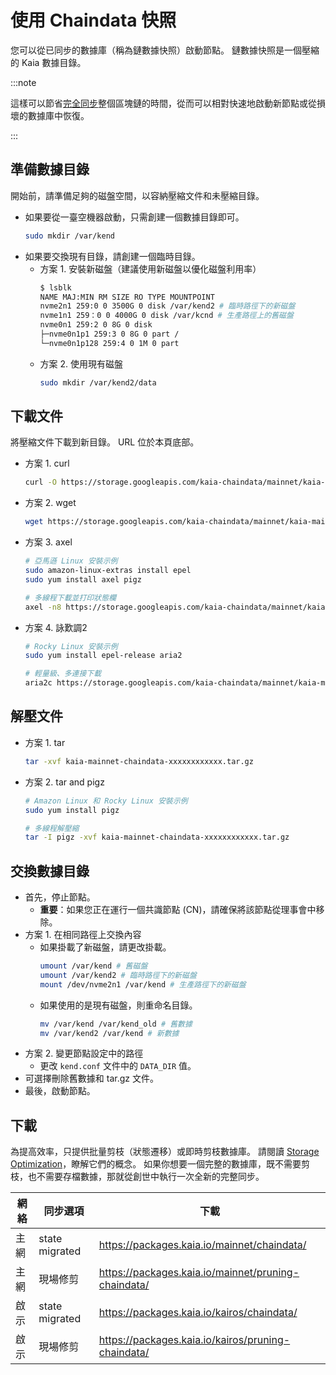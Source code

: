 # 使用 Chaindata 快照

您可以從已同步的數據庫（稱為鏈數據快照）啟動節點。 鏈數據快照是一個壓縮的 Kaia 數據目錄。

:::note

這樣可以節省[完全同步](../../learn/storage/block-sync.md#full-sync)整個區塊鏈的時間，從而可以相對快速地啟動新節點或從損壞的數據庫中恢復。

:::

## 準備數據目錄

開始前，請準備足夠的磁盤空間，以容納壓縮文件和未壓縮目錄。

- 如果要從一臺空機器啟動，只需創建一個數據目錄即可。
  ```sh
  sudo mkdir /var/kend
  ```
- 如果要交換現有目錄，請創建一個臨時目錄。
  - 方案 1. 安裝新磁盤（建議使用新磁盤以優化磁盤利用率）
    ```sh
    $ lsblk
    NAME MAJ:MIN RM SIZE RO TYPE MOUNTPOINT
    nvme2n1 259:0 0 3500G 0 disk /var/kend2 # 臨時路徑下的新磁盤
    nvme1n1 259：0 0 4000G 0 disk /var/kcnd # 生產路徑上的舊磁盤
    nvme0n1 259:2 0 8G 0 disk
    ├─nvme0n1p1 259:3 0 8G 0 part /
    └─nvme0n1p128 259:4 0 1M 0 part

    ```
  - 方案 2. 使用現有磁盤
    ```sh
    sudo mkdir /var/kend2/data
    ```

## 下載文件

將壓縮文件下載到新目錄。 URL 位於本頁底部。

- 方案 1. curl
  ```sh
  curl -O https://storage.googleapis.com/kaia-chaindata/mainnet/kaia-mainnet-chaindata-xxxxxxxxxxxxxx.tar.gz
  ```
- 方案 2. wget
  ```sh
  wget https://storage.googleapis.com/kaia-chaindata/mainnet/kaia-mainnet-chaindata-xxxxxxxxxxxxxx.tar.gz
  ```
- 方案 3. axel
  ```sh
  # 亞馬遜 Linux 安裝示例
  sudo amazon-linux-extras install epel
  sudo yum install axel pigz

  # 多線程下載並打印狀態欄
  axel -n8 https://storage.googleapis.com/kaia-chaindata/mainnet/kaia-mainnet-chaindata-xxxxxxxxxxxxxx.tar.gz | awk -W interactive '$0~/\[/{printf "%s'$'\r''", $0}'
  ```
- 方案 4. 詠歎調2
  ```sh
  # Rocky Linux 安裝示例
  sudo yum install epel-release aria2

  # 輕量級、多連接下載
  aria2c https://storage.googleapis.com/kaia-chaindata/mainnet/kaia-mainnet-chaindata-xxxxxxxxxxxxxx.tar.gz
  ```

## 解壓文件

- 方案 1. tar
  ```sh
  tar -xvf kaia-mainnet-chaindata-xxxxxxxxxxxx.tar.gz
  ```
- 方案 2. tar and pigz
  ```sh
  # Amazon Linux 和 Rocky Linux 安裝示例
  sudo yum install pigz

  # 多線程解壓縮
  tar -I pigz -xvf kaia-mainnet-chaindata-xxxxxxxxxxxx.tar.gz
  ```

## 交換數據目錄

- 首先，停止節點。
  - **重要**：如果您正在運行一個共識節點 (CN)，請確保將該節點從理事會中移除。
- 方案 1. 在相同路徑上交換內容
  - 如果掛載了新磁盤，請更改掛載。
    ```sh
    umount /var/kend # 舊磁盤
    umount /var/kend2 # 臨時路徑下的新磁盤
    mount /dev/nvme2n1 /var/kend # 生產路徑下的新磁盤
    ```
  - 如果使用的是現有磁盤，則重命名目錄。
    ```sh
    mv /var/kend /var/kend_old # 舊數據
    mv /var/kend2 /var/kend # 新數據
    ```
- 方案 2. 變更節點設定中的路徑
  - 更改 `kend.conf` 文件中的 `DATA_DIR` 值。
- 可選擇刪除舊數據和 tar.gz 文件。
- 最後，啟動節點。

## 下載

為提高效率，只提供批量剪枝（狀態遷移）或即時剪枝數據庫。 請閱讀 [Storage Optimization](../../learn/storage/state-pruning.md)，瞭解它們的概念。 如果你想要一個完整的數據庫，既不需要剪枝，也不需要存檔數據，那就從創世中執行一次全新的完整同步。

| 網絡 | 同步選項           | 下載                                                                                                  |
| -- | -------------- | --------------------------------------------------------------------------------------------------- |
| 主網 | state migrated | https://packages.kaia.io/mainnet/chaindata/         |
| 主網 | 現場修剪           | https://packages.kaia.io/mainnet/pruning-chaindata/ |
| 啟示 | state migrated | https://packages.kaia.io/kairos/chaindata/          |
| 啟示 | 現場修剪           | https://packages.kaia.io/kairos/pruning-chaindata/  |
